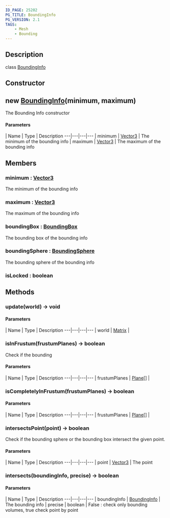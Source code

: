 ```yaml
---
ID_PAGE: 25202
PG_TITLE: BoundingInfo
PG_VERSION: 2.1
TAGS:
    - Mesh
    - Bounding
---
```

## Description

class [BoundingInfo](/classes/2.5/BoundingInfo)



## Constructor

## new [BoundingInfo](/classes/2.5/BoundingInfo)(minimum, maximum)

The Bounding Info constructor

#### Parameters
 | Name | Type | Description
---|---|---|---
 | minimum | [Vector3](/classes/2.5/Vector3) |     The minimum of the bounding info
 | maximum | [Vector3](/classes/2.5/Vector3) |     The maximum of the bounding info
## Members

### minimum : [Vector3](/classes/2.5/Vector3)

The minimum of the bounding info

### maximum : [Vector3](/classes/2.5/Vector3)

The maximum of the bounding info

### boundingBox : [BoundingBox](/classes/2.5/BoundingBox)

The bounding box of the bounding info

### boundingSphere : [BoundingSphere](/classes/2.5/BoundingSphere)

The bounding sphere of the bounding info

### isLocked : boolean



## Methods

### update(world) &rarr; void



#### Parameters
 | Name | Type | Description
---|---|---|---
 | world | [Matrix](/classes/2.5/Matrix) |   

### isInFrustum(frustumPlanes) &rarr; boolean

Check if the bounding

#### Parameters
 | Name | Type | Description
---|---|---|---
 | frustumPlanes | [Plane](/classes/2.5/Plane)[] |     

### isCompletelyInFrustum(frustumPlanes) &rarr; boolean



#### Parameters
 | Name | Type | Description
---|---|---|---
 | frustumPlanes | [Plane](/classes/2.5/Plane)[] |     

### intersectsPoint(point) &rarr; boolean

Check if the bounding sphere or the bounding box intersect the given point.

#### Parameters
 | Name | Type | Description
---|---|---|---
 | point | [Vector3](/classes/2.5/Vector3) |     The point

### intersects(boundingInfo, precise) &rarr; boolean



#### Parameters
 | Name | Type | Description
---|---|---|---
 | boundingInfo | [BoundingInfo](/classes/2.5/BoundingInfo) |     The bounding info
 | precise | boolean |     False : check only bounding volumes, true check point by point
